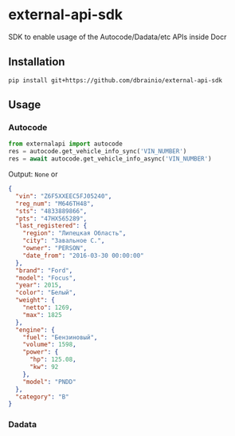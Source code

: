 # external-api-sdk

SDK to enable usage of the Autocode/Dadata/etc APIs inside Docr

## Installation

`pip install git+https://github.com/dbrainio/external-api-sdk`

## Usage

### Autocode

```python
from externalapi import autocode
res = autocode.get_vehicle_info_sync('VIN_NUMBER')
res = await autocode.get_vehicle_info_async('VIN_NUMBER')
```

Output: `None` or

```json
{
  "vin": "Z6F5XXEEC5FJ05240",
  "reg_num": "М646ТН48",
  "sts": "4833889866",
  "pts": "47НХ565289",
  "last_registered": {
    "region": "Липецкая Область",
    "city": "Завальное С.",
    "owner": "PERSON",
    "date_from": "2016-03-30 00:00:00"
  },
  "brand": "Ford",
  "model": "Focus",
  "year": 2015,
  "color": "Белый",
  "weight": {
    "netto": 1269,
    "max": 1825
  },
  "engine": {
    "fuel": "Бензиновый",
    "volume": 1598,
    "power": {
      "hp": 125.08,
      "kw": 92
    },
    "model": "PNDD"
  },
  "category": "B"
}

```

### Dadata
